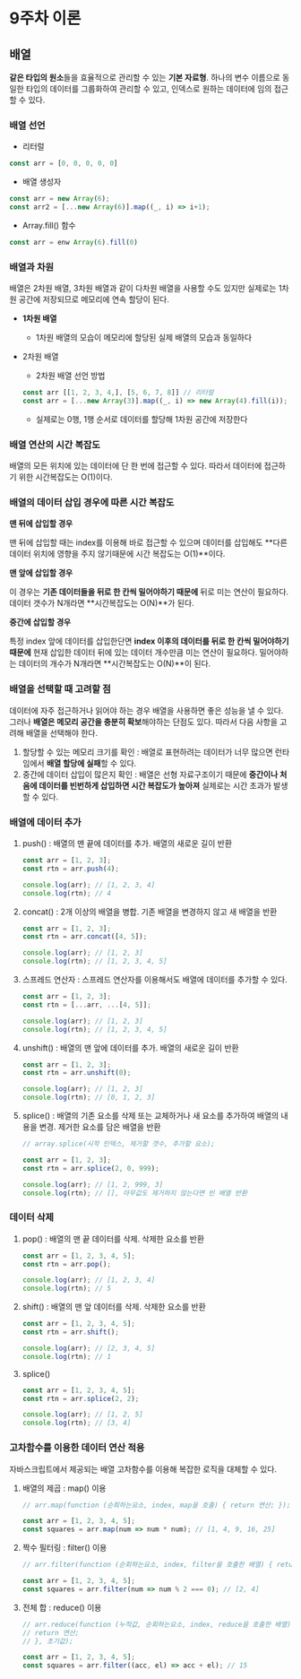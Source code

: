 # 9주차 이론

## 배열

**같은 타입의 원소**들을 효율적으로 관리할 수 있는 **기본 자료형**. 하나의 변수 이름으로 동일한 타입의 데이터를 그룹화하여 관리할 수 있고, 인덱스로 원하는 데이터에 임의 접근할 수 있다.

### 배열 선언

- 리터럴

```jsx
const arr = [0, 0, 0, 0, 0]
```

- 배열 생성자

```jsx
const arr = new Array(6);
const arr2 = [...new Array(6)].map((_, i) => i+1);
```

- Array.fill() 함수

```jsx
const arr = enw Array(6).fill(0)
```

### 배열과 차원

배열은 2차원 배열, 3차원 배열과 같이 다차원 배열을 사용할 수도 있지만 실제로는 1차원 공간에 저장되므로 메모리에 연속 할당이 된다.

- **1차원 배열**
    - 1차원 배열의 모습이 메모리에 할당된 실제 배열의 모습과 동일하다
- 2차원 배열
    - 2차원 배열 선언 방법
    
    ```jsx
    const arr [[1, 2, 3, 4,], [5, 6, 7, 8]] // 리터럴
    const arr = [...new Array(3)].map((_, i) => new Array(4).fill(i)); // 배열 생성자
    ```
    
    - 실제로는 0행, 1행 순서로 데이터를 할당해 1차원 공간에 저장한다

### 배열 연산의 시간 복잡도

배열의 모든 위치에 있는 데이터에 단 한 번에 접근할 수 있다. 따라서 데이터에 접근하기 위한 시간복잡도는 O(1)이다.

### 배열의 데이터 삽입 경우에 따른 시간 복잡도

**맨 뒤에 삽입할 경우**

맨 뒤에 삽입할 때는 index를 이용해 바로 접근할 수 있으며 데이터를 삽입해도 **다른 데이터 위치에 영향을 주지 않기때문에 시간 복잡도는 O(1)**이다.

**맨 앞에 삽입할 경우**

이 경우는 **기존 데이터들을 뒤로 한 칸씩 밀어야하기 때문에** 뒤로 미는 연산이 필요하다. 데이터 갯수가 N개라면 **시간복잡도는 O(N)**가 된다.

**중간에 삽입할 경우**

특정 index 앞에 데이터를 삽입한단면 **index 이후의 데이터를 뒤로 한 칸씩 밀어야하기 때문에** 현재 삽입한 데이터 뒤에 있는 데이터 개수만큼 미는 연산이 필요하다. 밀어야하는 데이터의 개수가 N개라면 **시간복잡도는 O(N)**이 된다.

### 배열을 선택할 때 고려할 점

데이터에 자주 접근하거나 읽어야 하는 경우 배열을 사용하면 좋은 성능을 낼 수 있다. 그러나 **배열은 메모리 공간을 충분히 확보**해야하는 단점도 있다. 따라서 다음 사항을 고려해 배열을 선택해야 한다.

1. 할당할 수 있는 메모리 크기를 확인 : 배열로 표현하려는 데이터가 너무 많으면 런타임에서 **배열 할당에 실패**할 수 있다.
2. 중간에 데이터 삽입이 많은지 확인 : 배열은 선형 자료구조이기 때문에 **중간이나 처음에 데이터를 빈번하게 삽입하면 시간 복잡도가 높아져** 실제로는 시간 초과가 발생할 수 있다.

### 배열에 데이터 추가

1. push() : 배열의 맨 끝에 데이터를 추가. 배열의 새로운 길이 반환
    
    ```jsx
    const arr = [1, 2, 3];
    const rtn = arr.push(4); 
    
    console.log(arr); // [1, 2, 3, 4]
    console.log(rtn); // 4
    ```
    
2. concat() : 2개 이상의 배열을 병합. 기존 배열을 변경하지 않고 새 배열을 반환
    
    ```jsx
    const arr = [1, 2, 3];
    const rtn = arr.concat([4, 5]); 
    
    console.log(arr); // [1, 2, 3]
    console.log(rtn); // [1, 2, 3, 4, 5]
    ```
    
3. 스프레드 연산자 : 스프레드 연산자를 이용해서도 배열에 데이터를 추가할 수 있다.
    
    ```jsx
    const arr = [1, 2, 3];
    const rtn = [...arr, ...[4, 5]];
    
    console.log(arr); // [1, 2, 3]
    console.log(rtn); // [1, 2, 3, 4, 5]
    ```
    
4. unshift() : 배열의 맨 앞에 데이터를 추가. 배열의 새로운 길이 반환
    
    ```jsx
    const arr = [1, 2, 3];
    const rtn = arr.unshift(0);
    
    console.log(arr); // [1, 2, 3]
    console.log(rtn); // [0, 1, 2, 3]
    ```
    
5. splice() : 배열의 기존 요소를 삭제 또는 교체하거나 새 요소를 추가하여 배열의 내용을 변경. 제거한 요소를 담은 배열을 반환
    
    ```jsx
    // array.splice(시작 인덱스, 제거할 갯수, 추가할 요소);
    
    const arr = [1, 2, 3];
    const rtn = arr.splice(2, 0, 999); 
    
    console.log(arr); // [1, 2, 999, 3]
    console.log(rtn); // [], 아무값도 제거하지 않는다면 빈 배열 반환
    
    ```

### 데이터 삭제

1. pop() : 배열의 맨 끝 데이터를 삭제. 삭제한 요소를 반환
    
    ```jsx
    const arr = [1, 2, 3, 4, 5];
    const rtn = arr.pop(); 
    
    console.log(arr); // [1, 2, 3, 4]
    console.log(rtn); // 5
    ```
    
2. shift() : 배열의 맨 앞 데이터를 삭제. 삭제한 요소를 반환
    
    ```jsx
    const arr = [1, 2, 3, 4, 5];
    const rtn = arr.shift(); 
    
    console.log(arr); // [2, 3, 4, 5]
    console.log(rtn); // 1
    ```
    
3. splice() 
    
    ```jsx
    const arr = [1, 2, 3, 4, 5];
    const rtn = arr.splice(2, 2); 
    
    console.log(arr); // [1, 2, 5]
    console.log(rtn); // [3, 4]
    ```
    

### 고차함수를 이용한 데이터 연산 적용

자바스크립트에서 제공되는 배열 고차함수를 이용해 복잡한 로직을 대체할 수 있다.

1. 배열의 제곱 : map() 이용
    
    ```jsx
    // arr.map(function (순회하는요소, index, map을 호출) { return 연산; });
    
    const arr = [1, 2, 3, 4, 5];
    const squares = arr.map(num => num * num); // [1, 4, 9, 16, 25]
    ```
    
2. 짝수 필터링 : filter() 이용
    
    ```jsx
    // arr.filter(function (순회하는요소, index, filter을 호출한 배열) { return 조건; });

    const arr = [1, 2, 3, 4, 5];
    const squares = arr.filter(num => num % 2 === 0); // [2, 4]
    ```
    
3. 전체 합 : reduce() 이용 
    
    ```jsx
    // arr.reduce(function (누적값, 순회하는요소, index, reduce을 호출한 배열) { 
    // return 연산; 
    // }, 초기값);

    const arr = [1, 2, 3, 4, 5];
    const squares = arr.filter((acc, el) => acc + el); // 15
    ```